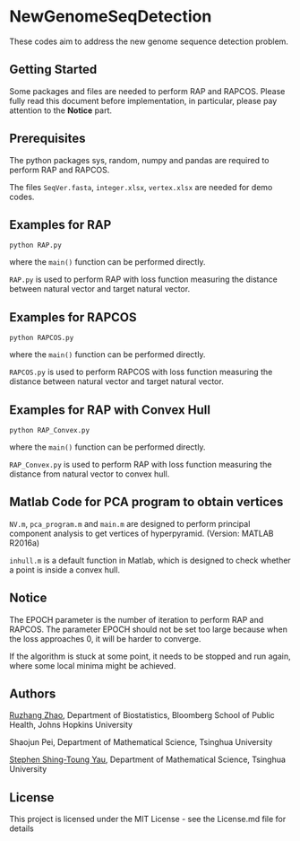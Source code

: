# NewGenomeSeqDetection

These codes aim to address the new genome sequence detection problem.

## Getting Started

Some packages and files are needed to perform RAP and RAPCOS. Please fully read this document before implementation, in particular, please pay attention to the **Notice** part.

## Prerequisites

The python packages sys, random, numpy and pandas are required to perform RAP and RAPCOS.

The files ```SeqVer.fasta```, ```integer.xlsx```, ```vertex.xlsx``` are needed for demo codes.

## Examples for RAP

```
python RAP.py
```

where the ```main()``` function can be performed directly. 

```RAP.py``` is used to perform RAP with loss function measuring the distance between natural vector and target natural vector. 

## Examples for RAPCOS

```
python RAPCOS.py
```

where the ```main()``` function can be performed directly. 

```RAPCOS.py``` is used to perform RAPCOS with loss function measuring the distance between natural vector and target natural vector. 

## Examples for RAP with Convex Hull

```
python RAP_Convex.py
```

where the ```main()``` function can be performed directly. 

```RAP_Convex.py``` is used to perform RAP with loss function measuring the distance from natural vector to convex hull. 

## Matlab Code for PCA program to obtain vertices

```NV.m```, ```pca_program.m``` and ```main.m``` are designed to perform principal component analysis to get vertices of hyperpyramid. (Version: MATLAB R2016a)

```inhull.m``` is a default function in Matlab, which is designed to check whether a point is inside a convex hull.

## Notice

The EPOCH parameter is the number of iteration to perform RAP and RAPCOS. The parameter EPOCH should not be set too large because when the loss approaches 0, it will be harder to converge. 

If the algorithm is stuck at some point, it needs to be stopped and run again, where some local minima might be achieved. 

## Authors

[Ruzhang Zhao](http://ruzhangzhao.com), Department of Biostatistics, Bloomberg School of Public Health, Johns Hopkins University

Shaojun Pei, Department of Mathematical Science, Tsinghua University

[Stephen Shing-Toung Yau](http://homepages.math.uic.edu/~yau/), Department of Mathematical Science, Tsinghua University

## License

This project is licensed under the MIT License - see the License.md file for details

